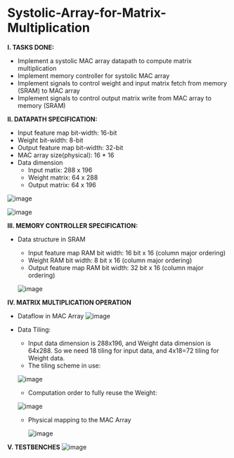 # Systolic-Array-for-Matrix-Multiplication

**I. TASKS DONE:**
- Implement a systolic MAC array datapath to compute matrix multiplication
- Implement memory controller for systolic MAC array
- Implement signals to control weight and input matrix fetch from memory (SRAM) to MAC array
- Implement signals to control output matrix write from MAC array to memory (SRAM)


**II. DATAPATH SPECIFICATION:**
- Input feature map bit-width: 16-bit
- Weight bit-width: 8-bit
- Output feature map bit-width: 32-bit
- MAC array size(physical): 16 * 16
- Data dimension
  + Input matix: 288 x 196
  + Weight matrix: 64 x 288
  + Output matrix: 64 x 196

![image](https://github.com/Valen1402/Systolic-Array-for-Matrix-Multiplication/assets/82108029/8d85ab4c-31f8-4f01-9a16-3b1486ee5995)

![image](https://github.com/Valen1402/Systolic-Array-for-Matrix-Multiplication/assets/82108029/de3ec0dc-d950-4a0a-8bce-56055f82a046)

 
**III. MEMORY CONTROLLER SPECIFICATION:**
- Data structure in SRAM
  + Input feature map RAM bit width: 16 bit x 16 (column major ordering)
  + Weight RAM bit width: 8 bit x 16 (column major ordering)
  + Output feature map RAM bit width: 32 bit x 16 (column major ordering)
 
  ![image](https://github.com/Valen1402/Systolic-Array-for-Matrix-Multiplication/assets/82108029/f3cddbf8-820f-4a61-9cd9-607b1dc73608)


**IV. MATRIX MULTIPLICATION OPERATION**
- Dataflow in MAC Array
 ![image](https://github.com/Valen1402/Systolic-Array-for-Matrix-Multiplication/assets/82108029/3855e82f-53da-470f-8335-26980710fe59)

- Data Tiling:
  + Input data dimension is 288x196, and Weight data dimension is 64x288.
    So we need 18 tiling for input data, and 4x18=72 tiling for Weight data.
  + The tiling scheme in use:

  ![image](https://github.com/Valen1402/Systolic-Array-for-Matrix-Multiplication/assets/82108029/4079417f-5eb9-4490-9177-e41bb1af30bd)

  + Computation order to fully reuse the Weight:
    
  ![image](https://github.com/Valen1402/Systolic-Array-for-Matrix-Multiplication/assets/82108029/e1ebb266-610a-4ce6-bc8c-c2a6decabec5)

  + Physical mapping to the MAC Array
    
    ![image](https://github.com/Valen1402/Systolic-Array-for-Matrix-Multiplication/assets/82108029/fad76780-3dcf-4d48-9737-de5dabda1e88)    


**V. TESTBENCHES**
![image](https://github.com/Valen1402/Systolic-Array-for-Matrix-Multiplication/assets/82108029/62e62e5f-0573-44c2-a59e-25a9f2063fca)
